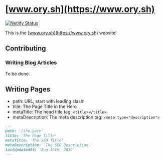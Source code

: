 # [www.ory.sh](https://www.ory.sh)

[![Netlify Status](https://api.netlify.com/api/v1/badges/57a447bf-7887-4204-af24-08cd81e5d825/deploy-status)](https://app.netlify.com/sites/wonderful-sinoussi-8532a7/deploys)

This is the [www.ory.sh](https://www.ory.sh) website!

## Contributing

### Writing Blog Articles

To be done.

## Writing Pages

* path: URL, start with leading slash!
* title: The Page Title in the Hero
* metaTitle: The head title tag: `<title></title>`
* metaDescription: The meta description tag: `<meta type="description">`

```md
---
path: '/the-path'
title: 'The Page Title'
metaTitle: 'The SEO Title'
metaDescription: 'The SEO Description.'
lastUpdatedAt: 'Aug 12th, 2019'
---
```
